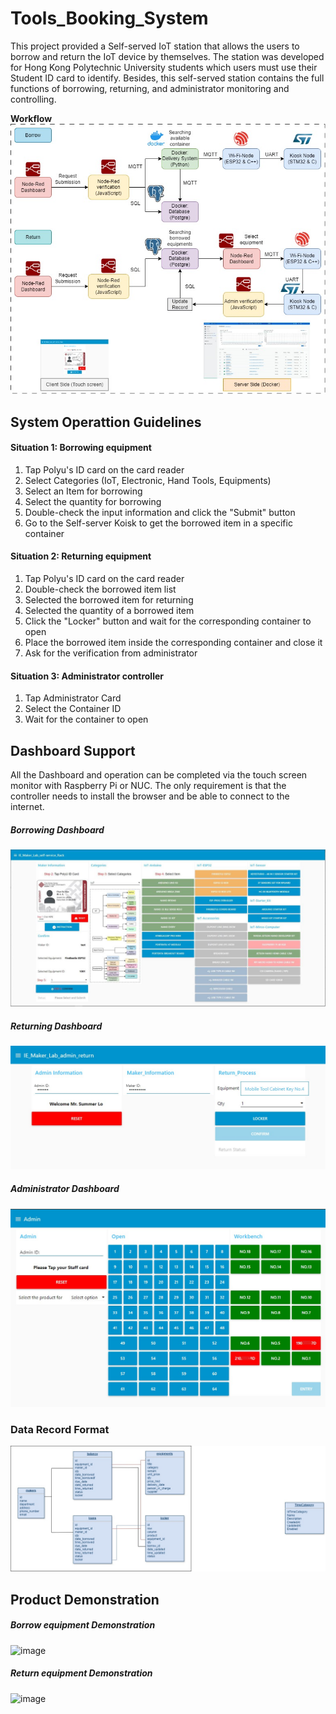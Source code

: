 # Tools_Booking_System
This project provided a Self-served IoT station that allows the users to borrow and return the IoT device by themselves. The station was developed for Hong Kong Polytechnic University students which users must use their Student ID card to identify. Besides, this self-served station contains the full functions of borrowing, returning, and administrator monitoring and controlling.

**Workflow**  
![image](https://github.com/Summer-Lo/Tools_Booking_System/blob/main/doc/img/description-workflow.jpg)

**System Operattion Guidelines** 
----------------------------

#### Situation 1: Borrowing equipment
1. Tap Polyu's ID card on the card reader
2. Select Categories (IoT, Electronic, Hand Tools, Equipments)
3. Select an Item for borrowing
4. Select the quantity for borrowing
5. Double-check the input information and click the "Submit" button
6. Go to the Self-server Koisk to get the borrowed item in a specific container

#### Situation 2: Returning equipment
1. Tap Polyu's ID card on the card reader
2. Double-check the borrowed item list
3. Selected the borrowed item for returning
4. Selected the quantity of a borrowed item
5. Click the "Locker" button and wait for the corresponding container to open
6. Place the borrowed item inside the corresponding container and close it
7. Ask for the verification from administrator

#### Situation 3: Administrator controller
1. Tap Administrator Card
2. Select the Container ID
3. Wait for the container to open

**Dashboard Support**
----------------------------
All the Dashboard and operation can be completed via the touch screen monitor with Raspberry Pi or NUC. The only requirement is that the controller needs to install the browser and be able to connect to the internet.

##### Borrowing Dashboard
![image](https://github.com/Summer-Lo/Tools_Booking_System/blob/main/doc/img/borrow_full.jpg)

##### Returning Dashboard
![image](https://github.com/Summer-Lo/Tools_Booking_System/blob/main/doc/img/return_full.jpg)

##### Administrator Dashboard
![image](https://github.com/Summer-Lo/Tools_Booking_System/blob/main/doc/img/admin_full.jpg)

### Data Record Format
![image](https://github.com/Summer-Lo/Tools_Booking_System/blob/main/doc/img/database.jpg)

**Product Demonstration**
----------------------------
##### Borrow equipment Demonstration
![image](https://github.com/Summer-Lo/Tools_Booking_System/blob/main/doc/demo/borrow_demo.gif)

##### Return equipment Demonstration
![image](https://github.com/Summer-Lo/Tools_Booking_System/blob/main/doc/demo/return_demo.gif)

